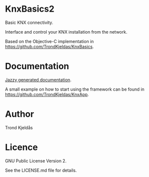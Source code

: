 # KnxBasics2

Basic KNX connectivity.

Interface and control your KNX installation from the network.

Based on the Objective-C implementation in https://github.com/TrondKjeldas/KnxBasics.

# Documentation

[Jazzy generated documentation](https://trondkjeldas.github.io/KnxBasics2/).

A small example on how to start using the framework can be found in https://github.com/TrondKjeldas/KnxApp. 

# Author

Trond Kjeldås

# Licence

GNU Public License Version 2.

See the LICENSE.md file for details.
